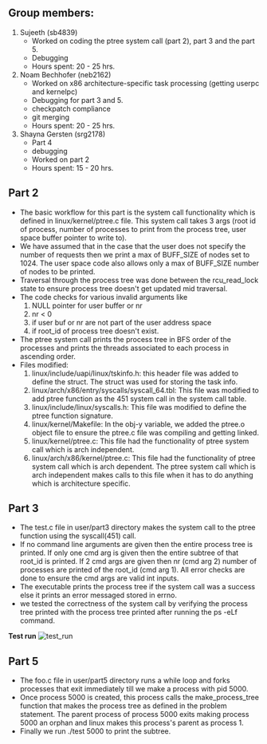 ## Group members:
1. Sujeeth (sb4839)
   - Worked on coding the ptree system call (part 2), part 3 and the part 5.
   - Debugging
   - Hours spent: 20 - 25 hrs.
2. Noam Bechhofer (neb2162)
   - Worked on x86 architecture-specific task processing (getting userpc and
           kernelpc)
   - Debugging for part 3 and 5.
   - checkpatch compliance
   - git merging
   - Hours spent: 20 - 25 hrs.
3. Shayna Gersten (srg2178)
   - Part 4
   - debugging
   - Worked on part 2
   - Hours spent: 15 - 20 hrs.

## Part 2
- The basic workflow for this part is the system call functionality which is defined in linux/kernel/ptree.c file. This system call takes 3 args (root id of process, number of processes to print from the process tree, user space buffer pointer to write to).
-  We have assumed that in the case that the user does not specify the number of requests then we print a max of BUFF_SIZE of nodes set to 1024. The user space code also allows only a max of BUFF_SIZE number of nodes to be printed.
- Traversal through the process tree was done between the rcu_read_lock state to ensure process tree doesn't get updated mid traversal.
- The code checks for various invalid arguments like
    1. NULL pointer for user buffer or nr
    2. nr < 0
    3. if user buf or nr are not part of the user address space
    4. if root_id of process tree doesn't exist.
- The ptree system call prints the process tree in BFS order of the processes and prints the threads associated to each process in ascending order.
- Files modified:
    1. linux/include/uapi/linux/tskinfo.h: this header file was added to define the struct. The struct was used for storing the task info.
    2. linux/arch/x86/entry/syscalls/syscall_64.tbl: This file was modified to add ptree function as the 451 system call in the system call table.
    3. linux/include/linux/syscalls.h: This file was modified to define the ptree function signature.
    4. linux/kernel/Makefile: In the obj-y variable, we added the ptree.o object file to ensure the ptree.c file was compiling and getting linked.
    5. linux/kernel/ptree.c: This file had the functionality of ptree system call which is arch independent.
    6. linux/arch/x86/kernel/ptree.c: This file had the functionality of ptree system call which is arch dependent. The ptree system call which is arch independent makes calls to this file when it has to do anything which is architecture specific.

## Part 3
- The test.c file in user/part3 directory makes the system call to the ptree function using the syscall(451) call.
- If no command line arguments are given then the entire process tree is printed. If only one cmd arg is given then the entire subtree of that root_id is printed. If 2 cmd args are given then nr (cmd arg 2) number of processes are printed of the root_id (cmd arg 1). All error checks are done to ensure the cmd args are valid int inputs.
- The executable prints the process tree if the system call was a success else it prints an error messaged stored in errno.
- we tested the correctness of the system call by verifying the process tree printed with the process tree printed after running the ps -eLf command.

**Test run**
![test_run](https://github.com/W4118/f23-hmwk2-team15/tree/main/Images/ptree.png)
## Part 5
- The foo.c file in user/part5 directory runs a while loop and forks processes that exit immediately till we make a process with pid 5000.
- Once process 5000 is created, this process calls the make_process_tree function that makes the process tree as defined in the problem statement. The parent process of process 5000 exits making process 5000 an orphan and linux makes this process's parent as process 1.
- Finally we run ./test 5000 to print the subtree.
